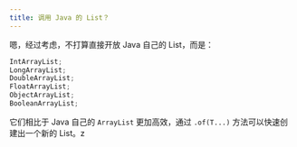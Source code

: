 ```yaml
---
title: 调用 Java 的 List？
---
```


嗯，经过考虑，不打算直接开放 Java 自己的 List，而是：

```javascript
IntArrayList;
LongArrayList;
DoubleArrayList;
FloatArrayList;
ObjectArrayList;
BooleanArrayList;
```

它们相比于 Java 自己的 `ArrayList` 更加高效，通过 `.of(T...)` 方法可以快速创建出一个新的 List。z